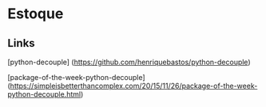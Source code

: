# Estoque

## Links
[python-decouple] (https://github.com/henriquebastos/python-decouple)

[package-of-the-week-python-decouple] (https://simpleisbetterthancomplex.com/20/15/11/26/package-of-the-week-python-decouple.html)